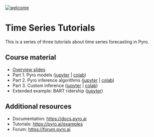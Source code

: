 [![welcome](https://img.shields.io/badge/contributions-welcome-green.svg)](https://github.com/pyro-ppl/sandbox/issues/new)

# Time Series Tutorials

This is a series of three tutorials about time series forecasting in Pyro.

## Course material

- [Overview slides](https://docs.google.com/presentation/d/1vZFRqvheo_qImvFedxQhNHSwm5vlrG82c2i2sU7dcyE/edit?usp=sharing)
- Part 1. Pyro models ([jupyter](https://github.com/pyro-ppl/sandbox/blob/master/2019-08-time-series/part_i_models.ipynb) | [colab](https://colab.research.google.com/drive/1HJcys3UBDnW9JEA0upwK95WHO29ae1TE))
- Part 2. Pyro inference algorithms ([jupyter](https://github.com/pyro-ppl/sandbox/blob/master/2019-08-time-series/part_ii_inference.ipynb) | [colab](https://colab.research.google.com/drive/1swkQsKzXYsYnwu8LKNCGFjQodNee5onA))
- Part 3. Custom inference ([jupyter](https://github.com/pyro-ppl/sandbox/blob/master/2019-08-time-series/part_iii_custom.ipynb) | [colab](https://colab.research.google.com/drive/1E67iSQKx5QHZqMpMFgdUEOAB8LCCrNLQ))
- Extended example: BART ridership ([jupyter](https://github.com/pyro-ppl/sandbox/blob/master/2019-08-time-series/bart/forecast.ipynb))

## Additional resources

- Documentation: https://docs.pyro.ai
- Tutorials: https://pyro.ai/examples
- Forum: https://forum.pyro.ai
